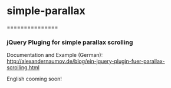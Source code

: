 # simple-parallax
===============

### jQuery Pluging for simple parallax scrolling

Documentation and Example (German): http://alexandernaumov.de/blog/ein-jquery-plugin-fuer-parallax-scrolling.html

English cooming soon!
